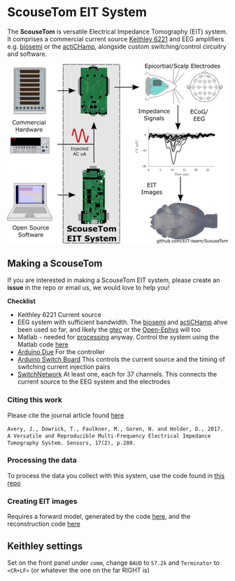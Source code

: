 # ScouseTom EIT System
The __ScouseTom__ is versatile Electrical Impedance Tomography (EIT) system. It comprises a commercial current source [Keithley 6221](http://www.tek.com/keithley-low-level-sensitive-and-specialty-instruments/keithley-ultra-sensitive-current-sources-seri) and EEG amplifiers e.g. [biosemi](http://www.biosemi.com/) or the [actiCHamp](http://www.brainvision.com/actichamp.html0), alongside custom switching/control circuitry and software.

![ScouseTom System Overview](https://raw.githubusercontent.com/EIT-team/ScouseTom/master/doc/figures/Graphical_Abstract.png)

## Making a ScouseTom
If you are interested in making a ScouseTom EIT system, please create an __issue__ in the repo or email us, we would love to help you!

__Checklist__
- Keithley 6221 Current source
- EEG system with sufficient bandwidth. The [biosemi](http://www.biosemi.com/) and  [actiCHamp](http://www.brainvision.com/actichamp.html0) ahve been used so far, and likely the [gtec](http://www.gtec.at/) or the [Open-Ephys](http://www.open-ephys.org/) will too
- Matlab - needed for [processing](https://github.com/EIT-team/Load_data) anyway. Control the system using the Matlab code [here](./src/matlab/)
- [Arduino Due](https://www.arduino.cc/en/Main/arduinoBoardDue) For the controller
- [Arduino Switch Board](./src/schematics/Ard_Shield) This controls the current source and the timing of switching current injection pairs
- [SwitchNetwork](./src/schematics/ScouseTom_SwitchNetwork) At least one, each for 37 channels. This connects the current source to the EEG system and the electrodes

### Citing this work
Please cite the journal article found [here](http://dx.doi.org/10.3390/s17020280)

```
Avery, J., Dowrick, T., Faulkner, M., Goren, N. and Holder, D., 2017. A Versatile and Reproducible Multi-Frequency Electrical Impedance Tomography System. Sensors, 17(2), p.280.
```

### Processing the data
To process the data you collect with this system, use the code found in [this repo](https://github.com/EIT-team/Load_data)

### Creating EIT images
Requires a forward model, generated by the code [here](https://github.com/EIT-team/PEITS), and the reconstruction code [here](https://github.com/EIT-team/Reconstruction)

## Keithley settings
Set on the front panel under `comm`, change `BAUD` to `57.2k` and `Terminator` to `<CR+LF>` (or whatever the one on the far RIGHT is)
